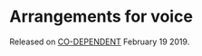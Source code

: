 # Arrangements for voice
Released on [CO-DEPENDENT](https://co-dependent.bandcamp.com/album/code002-2) February 19 2019.
